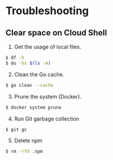 # Troubleshooting

## Clear space on Cloud Shell

1. Get the usage of local files.

```sh
$ df -h
$ du -hs $(ls -A)
```

2. Clean the Go cache.

```sh
$ go clean --cache
```

3. Prune the system (Docker).

```sh
$ docker system prune
```

4. Run Git garbage collection

```sh
$ git gc
```

5. Delete npm

```sh
$ rm -rfd .npm
```